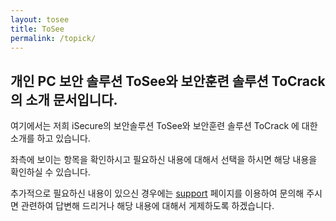 ```yaml
---
layout: tosee
title: ToSee
permalink: /topick/
---
```


## 개인 PC 보안 솔루션 ToSee와 보안훈련 솔루션 ToCrack의 소개 문서입니다.

여기에서는 저희 iSecure의 보안솔루션 ToSee와 보안훈련 솔루션 ToCrack 에 대한 소개를 하고 있습니다. 

좌측에 보이는 항목을 확인하시고 필요하신 내용에 대해서 선택을 하시면 해당 내용을 확인하실 수 있습니다.

추가적으로 필요하신 내용이 있으신 경우에는 [support](https://kimkucheol.github.io/support/) 페이지를 이용하여 문의해 주시면 관련하여 답변해 드리거나 해당 내용에 대해서 게제하도록 하겠습니다. 
